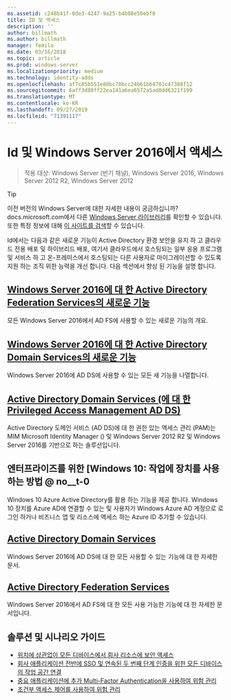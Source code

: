 ```yaml
---
ms.assetid: c248b41f-0de3-4247-9a25-b4b08e50ebf0
title: ID 및 액세스
description: ''
author: billmath
ms.author: billmath
manager: femila
ms.date: 03/16/2018
ms.topic: article
ms.prod: windows-server
ms.localizationpriority: medium
ms.technology: identity-adds
ms.openlocfilehash: af7c85b551e80bc70bcc24b61b64701c47388f12
ms.sourcegitcommit: 6aff3d88ff22ea141a6ea6572a5ad8dd6321f199
ms.translationtype: MT
ms.contentlocale: ko-KR
ms.lasthandoff: 09/27/2019
ms.locfileid: "71391117"
---
```

# <a name="identity-and-access-in-windows-server-2016"></a>Id 및 Windows Server 2016에서 액세스

>적용 대상: Windows Server (반기 채널), Windows Server 2016, Windows Server 2012 R2, Windows Server 2012

>[!TIP]
> 이전 버전의 Windows Server에 대한 자세한 내용이 궁금하십니까? docs.microsoft.com에서 다른 [Windows Server 라이브러리](/previous-versions/windows/)를 확인할 수 있습니다. 또한 특정 정보에 대해 [이 사이트를 검색](https://docs.microsoft.com/search/index?search=Windows+Server&dataSource=previousVersions)할 수 있습니다.

 Id에서는 다음과 같은 새로운 기능이 Active Directory 환경 보안을 유지 하 고 클라우드 전용 배포 및 하이브리드 배포, 여기서 클라우드에서 호스팅되는 일부 응용 프로그램 및 서비스 하 고 온-프레미스에서 호스팅되는 다른 사용자로 마이그레이션할 수 있도록 지원 하는 조직 위한 능력을 개선 합니다. 다음 섹션에서 향상 된 기능을 설명 합니다.


## <a name="whats-new-in-active-directory-federation-services-for-windows-server-2016ad-fsoverviewwhats-new-active-directory-federation-services-windows-servermd"></a>[Windows Server 2016에 대 한 Active Directory Federation Services의 새로운 기능](ad-fs/overview/whats-new-active-directory-federation-services-windows-server.md)
모든 Windows Server 2016에서 AD FS에 사용할 수 있는 새로운 기능의 개요.  

## <a name="whats-new-in-active-directory-domain-services-for-windows-server-2016whats-new-active-directory-domain-servicesmd"></a>[Windows Server 2016에 대 한 Active Directory Domain Services의 새로운 기능](whats-new-active-directory-domain-services.md)
Windows Server 2016에 AD DS에 사용할 수 있는 모든 새 기능을 나열합니다.  

## <a name="privileged-access-management-for-active-directory-domain-services-40ad-ds41httpstechnetmicrosoftcomlibrarydn903243aspx"></a>[Active Directory Domain Services &#40;에 대 한 Privileged Access Management AD DS&#41;](https://technet.microsoft.com/library/dn903243.aspx)
Active Directory 도메인 서비스 (AD DS)에 대 한 권한 있는 액세스 관리 (PAM)는 MIM Microsoft Identity Manager () 및 Windows Server 2012 R2 및 Windows Server 2016를 기반으로 하는 솔루션입니다.

## <a name="windows-10-for-the-enterprise-ways-to-use-devices-for-workhttpsazuremicrosoftcomdocumentationarticlesactive-directory-azureadjoin-windows10-devices-overviewrnd1"></a>엔터프라이즈를 위한 [Windows 10: 작업에 장치를 사용 하는 방법 @ no__t-0
Windows 10 Azure Active Directory를 활용 하는 기능을 제공 합니다. Windows 10 장치를 Azure AD에 연결할 수 있는 및 사용자가 Windows Azure AD 계정으로 로그인 하거나 비즈니스 앱 및 리소스에 액세스 하는 Azure ID 추가할 수 있습니다.

## <a name="active-directory-domain-servicesidentityad-dsactive-directory-domain-servicesmd"></a>[Active Directory Domain Services](../identity/ad-ds/Active-Directory-Domain-Services.md)
Windows Server 2016에 AD DS에 대 한 모든 사용할 수 있는 기능에 대 한 자세한 문서.

## <a name="active-directory-federation-servicesactive-directory-federation-servicesmd"></a>[Active Directory Federation Services](Active-Directory-Federation-Services.md)
Windows Server 2016에서 AD FS에 대 한 모든 사용 가능한 기능에 대 한 자세한 문서입니다.  

## <a name="solutions-and-scenario-guides"></a>솔루션 및 시나리오 가이드  
* [위치에 상관없이 모든 디바이스에서 회사 리소스에 보안 액세스](https://technet.microsoft.com/library/dn550982.aspx)  
*  [회사 애플리케이션 전반에 SSO 및 연속된 두 번째 단계 인증을 위한 모든 디바이스의 작업 공간 연결](https://technet.microsoft.com/library/dn280945.aspx)  
* [중요 애플리케이션에 추가 Multi-Factor Authentication을 사용하여 위험 관리](https://technet.microsoft.com/library/dn280949.aspx)  
* [조건부 액세스 제어를 사용하여 위험 관리](https://technet.microsoft.com/library/dn280937.aspx)
